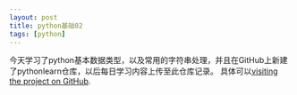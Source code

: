 ```yaml
---
layout: post
title: python基础02
tags: [python]
---
```

今天学习了python基本数据类型，以及常用的字符串处理，并且在GitHub上新建了pythonlearn仓库，以后每日学习内容上传至此仓库记录。
具体可以[visiting the project on GitHub](https://github.com/HycJack/pythonlearn).
